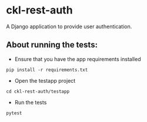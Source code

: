 # ckl-rest-auth
A Django application to provide user authentication.

## About running the tests:

* Ensure that you have the app requirements installed
```
pip install -r requirements.txt
```

* Open the testapp project
```
cd ckl-rest-auth/testapp
```

* Run the tests
```
pytest
```
